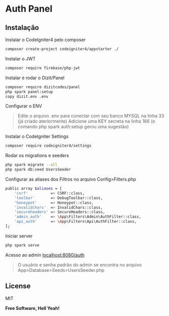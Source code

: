 # Auth Panel

## Instalação

Instalar o CodeIgniter4 pelo composer

```sh
composer create-project codeigniter4/appstarter ./
```

Instalar o JWT

```sh
composer require firebase/php-jwt
```

Instalar e rodar o Dizit/Panel

```sh
composer require dizitcodes/panel
php spark panel:setup
copy dizit.env .env
```

Configurar o ENV
> Edite o arquivo .env para conectar com seu banco MYSQL na linha 33 (já criado ateriormente)
> Adicione uma KEY secreta na linha 166 (o comando php spark auth:setup gerou uma sugestão)

Instalar o CodeIgniter Settings

```sh
composer require codeigniter4/settings
```

Rodar os migrations e seeders

```sh
php spark migrate --all
php spark db:seed UsersSeeder
```
Configurar as aliases dos Filtros no arquivo Config>Filters.php
```sh
public array $aliases = [
    'csrf'          => CSRF::class,
    'toolbar'       => DebugToolbar::class,
    'honeypot'      => Honeypot::class,
    'invalidchars'  => InvalidChars::class,
    'secureheaders' => SecureHeaders::class,
    'admin_auth'    => \App\Filters\Admin\AuthFilter::class,
    'api_auth'      => \App\Filters\Api\AuthFilter::class,
];
```

Iniciar server

```sh
php spark serve
```

Acesso ao admin
[localhost:8080/auth](http://localhost:8080/auth)
> O usuário e senha padrão do admin se encontra no arquivo App>Database>Seeds>UsersSeeder.php


## License

MIT

**Free Software, Hell Yeah!**
